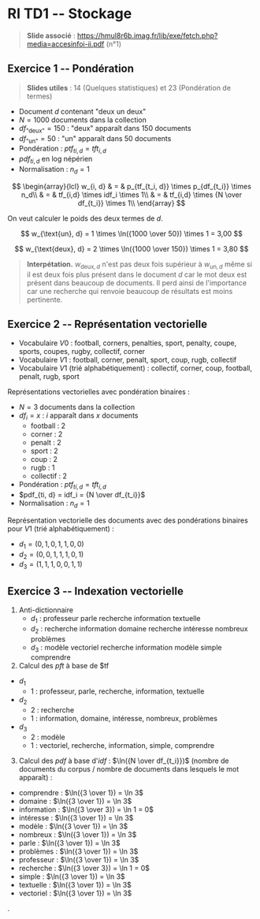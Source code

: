 # RI TD1 -- Stockage

> **Slide associé** : <https://hmul8r6b.imag.fr/lib/exe/fetch.php?media=accesinfoi-ii.pdf> (n°1)

## Exercice 1 -- Pondération

> **Slides utiles** : 14 (Quelques statistiques) et 23 (Pondération de termes)

- Document $d$ contenant "deux un deux"
- $N = 1000$ documents dans la collection
- $df_{\text{"deux"}} = 150$ : "deux" apparaît dans 150 documents
- $df_{\text{"un"}} = 50$ : "un" apparaît dans 50 documents
- Pondération : $ptf_{ti, d} = tft_{i, d}$
- $pdf_{ti, d}$ en log népérien
- Normalisation : $n_d = 1$

$$
\begin{array}{lcl}
w_{i, d} & = & p_{tf_{t_i, d}} \times p_{df_{t_i}} \times n_d\\
 & = & tf_{i,d} \times idf_i \times 1\\
 & = & tf_{i,d} \times {N \over df_{t_i}} \times 1\\
\end{array}
$$

On veut calculer le poids des deux termes de $d$.

$$
w_{\text{un}, d} = 1 \times \ln({1000 \over 50}) \times 1 = 3,00
$$

$$
w_{\text{deux}, d} = 2 \times \ln({1000 \over 150}) \times 1 = 3,80
$$

> **Interpétation.** $w_{\text{deux}, d}$ n'est pas deux fois supérieur à $w_{\text{un}, d}$ même si il est deux fois plus présent dans le document $d$ car le mot deux est présent dans beaucoup de documents. Il perd ainsi de l'importance car une recherche qui renvoie beaucoup de résultats est moins pertinente.

## Exercice 2 -- Représentation vectorielle

- Vocabulaire $V0$ : football, corners, penalties, sport, penalty, coupe, sports, coupes, rugby, collectif, corner
- Vocabulaire $V1$ : football, corner, penalt, sport, coup, rugb, collectif
- Vocabulaire $V1$ (trié alphabétiquement) : collectif, corner, coup, football, penalt, rugb, sport

Représentations vectorielles avec pondération binaires :

- $N = 3$ documents dans la collection
- $df_i = x$ : $i$ apparaît dans $x$ documents
  - football : 2
  - corner : 2
  - penalt : 2
  - sport : 2
  - coup : 2
  - rugb : 1
  - collectif : 2
- Pondération : $ptf_{ti, d} = tft_{i, d}$
- $pdf_{ti, d} = idf_i = {N \over df_{t_i}}$
- Normalisation : $n_d = 1$

Représentation vectorielle des documents avec des pondérations binaires pour $V1$ (trié alphabétiquement) :

- $d_1 = (0, 1, 0, 1, 1, 0, 0)$
- $d_2 = (0, 0, 1, 1, 1, 0, 1)$
- $d_3 = (1, 1, 1, 0, 0, 1, 1)$

## Exercice 3 -- Indexation vectorielle

1. Anti-dictionnaire
   - $d_1$ : professeur parle recherche information textuelle
   - $d_2$ : recherche information domaine recherche intéresse nombreux problèmes
   - $d_3$ : modèle vectoriel recherche information modèle simple comprendre
2. Calcul des $pft$ à base de $tf
  - $d_1$
    - 1 : professeur, parle, recherche, information, textuelle
  - $d_2$
    - 2 : recherche
    - 1 : information, domaine, intéresse, nombreux, problèmes
  - $d_3$
    - 2 : modèle
    - 1 : vectoriel, recherche, information, simple, comprendre
3. Calcul des $pdf$ à base d'$idf$ : $\ln({N \over df_{t_i}})$ (nombre de documents du corpus / nombre de documents dans lesquels le mot apparaît) :
  - comprendre : $\ln({3 \over 1}) = \ln 3$
  - domaine : $\ln({3 \over 1}) = \ln 3$
  - information : $\ln({3 \over 3}) = \ln 1 = 0$
  - intéresse : $\ln({3 \over 1}) = \ln 3$
  - modèle : $\ln({3 \over 1}) = \ln 3$
  - nombreux : $\ln({3 \over 1}) = \ln 3$
  - parle : $\ln({3 \over 1}) = \ln 3$
  - problèmes : $\ln({3 \over 1}) = \ln 3$
  - professeur : $\ln({3 \over 1}) = \ln 3$
  - recherche : $\ln({3 \over 3}) = \ln 1 = 0$
  - simple : $\ln({3 \over 1}) = \ln 3$
  - textuelle : $\ln({3 \over 1}) = \ln 3$
  - vectoriel : $\ln({3 \over 1}) = \ln 3$


.
